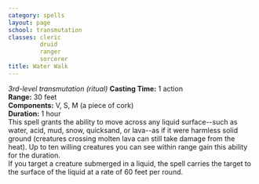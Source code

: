 ```yaml
---
category: spells
layout: page
school: transmutation
classes: cleric
         druid
         ranger
         sorcerer
title: Water Walk 
---
```

_3rd-level transmutation (ritual)_ 
**Casting Time:** 1 action   
**Range:** 30 feet    
**Components:** V, S, M (a piece of cork)    
**Duration:** 1 hour    
This spell grants the ability to move across any liquid surface--such as water, acid, mud, snow, quicksand, or lava--as if it were harmless solid ground (creatures crossing molten lava can still take damage from the heat). Up to ten willing creatures you can see within range gain this ability for the duration.    
If you target a creature submerged in a liquid, the spell carries the target to the surface of the liquid at a rate of 60 feet per round. 
